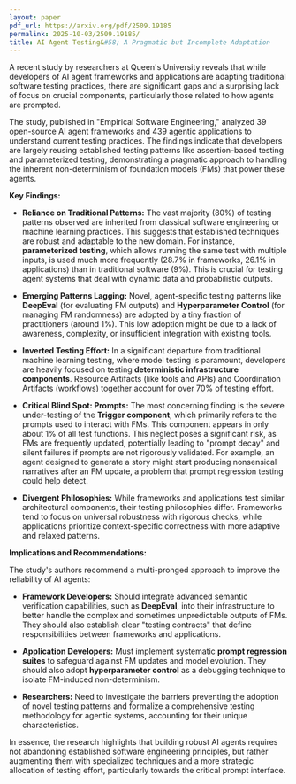 ```yaml
---
layout: paper
pdf_url: https://arxiv.org/pdf/2509.19185
permalink: 2025-10-03/2509.19185/
title: AI Agent Testing&#58; A Pragmatic but Incomplete Adaptation
---
```




A recent study by researchers at Queen's University reveals that while developers of AI agent frameworks and applications are adapting traditional software testing practices, there are significant gaps and a surprising lack of focus on crucial components, particularly those related to how agents are prompted.

The study, published in "Empirical Software Engineering," analyzed 39 open-source AI agent frameworks and 439 agentic applications to understand current testing practices. The findings indicate that developers are largely reusing established testing patterns like assertion-based testing and parameterized testing, demonstrating a pragmatic approach to handling the inherent non-determinism of foundation models (FMs) that power these agents.

**Key Findings:**

*   **Reliance on Traditional Patterns:** The vast majority (80%) of testing patterns observed are inherited from classical software engineering or machine learning practices. This suggests that established techniques are robust and adaptable to the new domain. For instance, **parameterized testing**, which allows running the same test with multiple inputs, is used much more frequently (28.7% in frameworks, 26.1% in applications) than in traditional software (9%). This is crucial for testing agent systems that deal with dynamic data and probabilistic outputs.

*   **Emerging Patterns Lagging:** Novel, agent-specific testing patterns like **DeepEval** (for evaluating FM outputs) and **Hyperparameter Control** (for managing FM randomness) are adopted by a tiny fraction of practitioners (around 1%). This low adoption might be due to a lack of awareness, complexity, or insufficient integration with existing tools.

*   **Inverted Testing Effort:** In a significant departure from traditional machine learning testing, where model testing is paramount, developers are heavily focused on testing **deterministic infrastructure components**. Resource Artifacts (like tools and APIs) and Coordination Artifacts (workflows) together account for over 70% of testing effort.

*   **Critical Blind Spot: Prompts:** The most concerning finding is the severe under-testing of the **Trigger component**, which primarily refers to the prompts used to interact with FMs. This component appears in only about 1% of all test functions. This neglect poses a significant risk, as FMs are frequently updated, potentially leading to "prompt decay" and silent failures if prompts are not rigorously validated. For example, an agent designed to generate a story might start producing nonsensical narratives after an FM update, a problem that prompt regression testing could help detect.

*   **Divergent Philosophies:** While frameworks and applications test similar architectural components, their testing philosophies differ. Frameworks tend to focus on universal robustness with rigorous checks, while applications prioritize context-specific correctness with more adaptive and relaxed patterns.

**Implications and Recommendations:**

The study's authors recommend a multi-pronged approach to improve the reliability of AI agents:

*   **Framework Developers:** Should integrate advanced semantic verification capabilities, such as **DeepEval**, into their infrastructure to better handle the complex and sometimes unpredictable outputs of FMs. They should also establish clear "testing contracts" that define responsibilities between frameworks and applications.

*   **Application Developers:** Must implement systematic **prompt regression suites** to safeguard against FM updates and model evolution. They should also adopt **hyperparameter control** as a debugging technique to isolate FM-induced non-determinism.

*   **Researchers:** Need to investigate the barriers preventing the adoption of novel testing patterns and formalize a comprehensive testing methodology for agentic systems, accounting for their unique characteristics.

In essence, the research highlights that building robust AI agents requires not abandoning established software engineering principles, but rather augmenting them with specialized techniques and a more strategic allocation of testing effort, particularly towards the critical prompt interface.